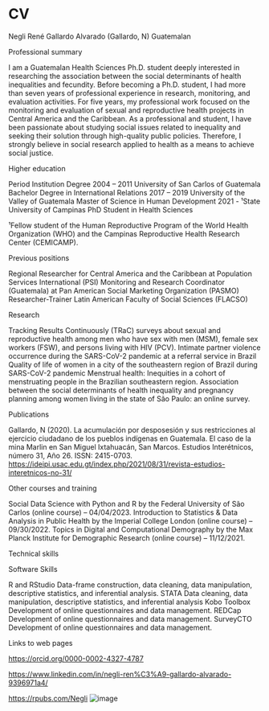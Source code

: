 # CV

Negli René Gallardo Alvarado (Gallardo, N)
Guatemalan

Professional summary

I am a Guatemalan Health Sciences Ph.D. student deeply interested in researching the association between the social determinants of health inequalities and fecundity. Before becoming a Ph.D. student, I had more than seven years of professional experience in research, monitoring, and evaluation activities. For five years, my professional work focused on the monitoring and evaluation of sexual and reproductive health projects in Central America and the Caribbean. As a professional and student, I have been passionate about studying social issues related to inequality and seeking their solution through high-quality public policies. Therefore, I strongly believe in social research applied to health as a means to achieve social justice.


Higher education

Period	Institution	Degree
2004 – 2011	University of San Carlos of Guatemala	Bachelor Degree in International Relations
2017 – 2019	University of the Valley of Guatemala	Master of Science in Human Development
2021 - 	¹State University of Campinas	PhD Student in Health Sciences

¹Fellow student of the Human Reproductive Program of the World Health Organization (WHO) and the Campinas Reproductive Health Research Center (CEMICAMP).


Previous positions

Regional Researcher for Central America and the Caribbean at Population Services International (PSI)
Monitoring and Research Coordinator (Guatemala) at Pan American Social Marketing Organization (PASMO)
Researcher-Trainer Latin American Faculty of Social Sciences (FLACSO)


Research

Tracking Results Continuously (TRaC) surveys about sexual and reproductive health among men who have sex with men (MSM), female sex workers (FSW), and persons living with HIV (PCV).
Intimate partner violence occurrence during the SARS-CoV-2 pandemic at a referral service
in Brazil
Quality of life of women in a city of the southeastern region of Brazil during SARS-CoV-2
pandemic
Menstrual health: Inequities in a cohort of menstruating people in the Brazilian southeastern
region.
Association between the social determinants of health inequality and pregnancy planning among women living in the state of São Paulo: an online survey.


Publications

Gallardo, N (2020). La acumulación por desposesión y sus restricciones al ejercicio ciudadano de los pueblos indígenas en Guatemala. El caso de la mina Marlin en San Miguel Ixtahuacán, San Marcos. Estudios Interétnicos, número 31, Año 26. ISSN: 2415-0703. https://ideipi.usac.edu.gt/index.php/2021/08/31/revista-estudios-interetnicos-no-31/


Other courses and training

Social Data Science with Python and R by the Federal University of São Carlos (online course) – 04/04/2023.
Introduction to Statistics & Data Analysis in Public Health by the Imperial College London (online course) – 09/30/2022.
Topics in Digital and Computational Demography by the Max Planck Institute for Demographic Research (online course) – 11/12/2021.


Technical skills

Software	Skills

R and RStudio	Data-frame construction, data cleaning, data manipulation, descriptive statistics, and inferential analysis. 
STATA	Data cleaning, data manipulation, descriptive statistics, and inferential analysis
Kobo Toolbox	Development of online questionnaires and data management.
REDCap	Development of online questionnaires and data management.
SurveyCTO	Development of online questionnaires and data management.


Links to web pages

https://orcid.org/0000-0002-4327-4787

https://www.linkedin.com/in/negli-ren%C3%A9-gallardo-alvarado-9396971a4/

https://rpubs.com/Negli
![image](https://github.com/NegliG/CV/assets/82291632/96809f55-2a38-4c24-b119-aa1a9997dd60)
